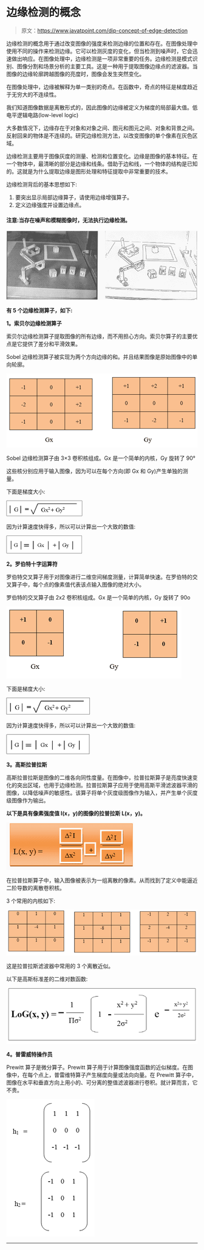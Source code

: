 # 边缘检测的概念

> 原文：<https://www.javatpoint.com/dip-concept-of-edge-detection>

边缘检测的概念用于通过改变图像的强度来检测边缘的位置和存在。在图像处理中使用不同的操作来检测边缘。它可以检测灰度的变化，但当检测到噪声时，它会迅速做出响应。在图像处理中，边缘检测是一项非常重要的任务。边缘检测是模式识别、图像分割和场景分析的主要工具。这是一种用于提取图像边缘点的滤波器。当图像的边缘轮廓跨越图像的亮度时，图像会发生突然变化。

在图像处理中，边缘被解释为单一类别的奇点。在函数中，奇点的特征是梯度趋近于无穷大的不连续性。

我们知道图像数据是离散形式的，因此图像的边缘被定义为梯度的局部最大值。低电平逻辑电路(low-level logic)

大多数情况下，边缘存在于对象和对象之间、图元和图元之间、对象和背景之间。反射回来的物体是不连续的。研究边缘检测方法，以改变图像的单个像素在灰色区域。

边缘检测主要用于图像灰度的测量、检测和位置变化。边缘是图像的基本特征。在一个物体中，最清晰的部分是边缘和线条。借助于边和线，一个物体的结构是已知的。这就是为什么提取边缘是图形处理和特征提取中非常重要的技术。

边缘检测背后的基本思想如下:

1.  要突出显示局部边缘算子，请使用边缘增强算子。
2.  定义边缘强度并设置边缘点。

#### 注意:当存在噪声和模糊图像时，无法执行边缘检测。

![Concept of Edge Detection](img/3eb783d035d6fa52e1572ab5dab38710.png)

**有 5 个边缘检测算子，如下:**

**1。索贝尔边缘检测算子**

索贝尔边缘检测算子提取图像的所有边缘，而不用担心方向。索贝尔算子的主要优点是它提供了差分和平滑效果。

Sobel 边缘检测算子被实现为两个方向边缘的和。并且结果图像是原始图像中的单向轮廓。

![Concept of Edge Detection](img/5188d8ba53cb11acadb048feb2b7f026.png)

Sobel 边缘检测算子由 3×3 卷积核组成。Gx 是一个简单的内核，Gy 旋转了 90°

这些核分别应用于输入图像，因为可以在每个方向(即 Gx 和 Gy)产生单独的测量。

下面是梯度大小:

![Concept of Edge Detection](img/797ede0e730cf729cd79a1bfeaa64369.png)

因为计算速度快得多，所以可以计算出一个大致的数值:

![Concept of Edge Detection](img/7db012727914d51a2976f92e8885d6c5.png)

**2。罗伯特十字运算符**

罗伯特交叉算子用于对图像进行二维空间梯度测量，计算简单快速。在罗伯特的交叉算子中，每个点的像素值代表该点输入图像的绝对大小。

罗伯特的交叉算子由 2x2 卷积核组成。Gx 是一个简单的内核，Gy 旋转了 90o

![Concept of Edge Detection](img/33896e82fd35245079febeebd3526546.png)

下面是梯度大小:

![Concept of Edge Detection](img/11fc7830bbe921c85d60fa41f889defe.png)

因为计算速度快得多，所以可以计算出一个大致的数值:

![Concept of Edge Detection](img/76f3204cf3e70024c7d062f2222f17c7.png)

**3。高斯拉普拉斯**

高斯拉普拉斯是图像的二维各向同性度量。在图像中，拉普拉斯算子是亮度快速变化的突出区域，也用于边缘检测。拉普拉斯算子应用于使用高斯平滑滤波器平滑的图像，以降低噪声的敏感性。该算子将单个灰度级图像作为输入，并产生单个灰度级图像作为输出。

**以下是具有像素强度值 I(x，y)的图像的拉普拉斯 L(x，y)。**

![Concept of Edge Detection](img/62d993dffe4ad0a5cca44e1e8e651904.png)

在拉普拉斯算子中，输入图像被表示为一组离散的像素。从而找到了定义中能逼近二阶导数的离散卷积核。

3 个常用的内核如下:

![Concept of Edge Detection](img/129f9c05a7461be0456c398e493cb4bc.png)

这是拉普拉斯滤波器中常用的 3 个离散近似。

以下是高斯标准差的二维对数函数:

![Concept of Edge Detection](img/10d0ad1181371b922e7f226e0d995cfc.png)

**4。普雷威特操作员**

Prewitt 算子是微分算子。Prewitt 算子用于计算图像强度函数的近似梯度。在图像中，在每个点上，普雷维特算子产生梯度向量或法向向量。在 Prewitt 算子中，图像在水平和垂直方向上用小的、可分离的整值滤波器进行卷积。就计算而言，它不贵。

![Concept of Edge Detection](img/b5581c3e162de9fa6031631eb729c2c5.png)

* * *